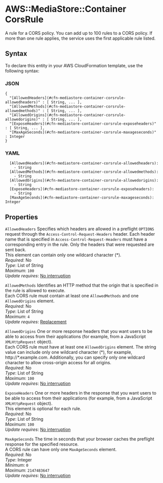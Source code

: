 # AWS::MediaStore::Container CorsRule<a name="aws-properties-mediastore-container-corsrule"></a>

A rule for a CORS policy\. You can add up to 100 rules to a CORS policy\. If more than one rule applies, the service uses the first applicable rule listed\.

## Syntax<a name="aws-properties-mediastore-container-corsrule-syntax"></a>

To declare this entity in your AWS CloudFormation template, use the following syntax:

### JSON<a name="aws-properties-mediastore-container-corsrule-syntax.json"></a>

```
{
  "[AllowedHeaders](#cfn-mediastore-container-corsrule-allowedheaders)" : [ String, ... ],
  "[AllowedMethods](#cfn-mediastore-container-corsrule-allowedmethods)" : [ String, ... ],
  "[AllowedOrigins](#cfn-mediastore-container-corsrule-allowedorigins)" : [ String, ... ],
  "[ExposeHeaders](#cfn-mediastore-container-corsrule-exposeheaders)" : [ String, ... ],
  "[MaxAgeSeconds](#cfn-mediastore-container-corsrule-maxageseconds)" : Integer
}
```

### YAML<a name="aws-properties-mediastore-container-corsrule-syntax.yaml"></a>

```
  [AllowedHeaders](#cfn-mediastore-container-corsrule-allowedheaders): 
    - String
  [AllowedMethods](#cfn-mediastore-container-corsrule-allowedmethods): 
    - String
  [AllowedOrigins](#cfn-mediastore-container-corsrule-allowedorigins): 
    - String
  [ExposeHeaders](#cfn-mediastore-container-corsrule-exposeheaders): 
    - String
  [MaxAgeSeconds](#cfn-mediastore-container-corsrule-maxageseconds): Integer
```

## Properties<a name="aws-properties-mediastore-container-corsrule-properties"></a>

`AllowedHeaders`  <a name="cfn-mediastore-container-corsrule-allowedheaders"></a>
Specifies which headers are allowed in a preflight `OPTIONS` request through the `Access-Control-Request-Headers` header\. Each header name that is specified in `Access-Control-Request-Headers` must have a corresponding entry in the rule\. Only the headers that were requested are sent back\.   
This element can contain only one wildcard character \(\*\)\.  
*Required*: No  
*Type*: List of String  
*Maximum*: `100`  
*Update requires*: [No interruption](https://docs.aws.amazon.com/AWSCloudFormation/latest/UserGuide/using-cfn-updating-stacks-update-behaviors.html#update-no-interrupt)

`AllowedMethods`  <a name="cfn-mediastore-container-corsrule-allowedmethods"></a>
Identifies an HTTP method that the origin that is specified in the rule is allowed to execute\.  
Each CORS rule must contain at least one `AllowedMethods` and one `AllowedOrigins` element\.  
*Required*: No  
*Type*: List of String  
*Maximum*: `4`  
*Update requires*: [Replacement](https://docs.aws.amazon.com/AWSCloudFormation/latest/UserGuide/using-cfn-updating-stacks-update-behaviors.html#update-replacement)

`AllowedOrigins`  <a name="cfn-mediastore-container-corsrule-allowedorigins"></a>
One or more response headers that you want users to be able to access from their applications \(for example, from a JavaScript `XMLHttpRequest` object\)\.  
Each CORS rule must have at least one `AllowedOrigins` element\. The string value can include only one wildcard character \(\*\), for example, http://\*\.example\.com\. Additionally, you can specify only one wildcard character to allow cross\-origin access for all origins\.  
*Required*: No  
*Type*: List of String  
*Maximum*: `100`  
*Update requires*: [No interruption](https://docs.aws.amazon.com/AWSCloudFormation/latest/UserGuide/using-cfn-updating-stacks-update-behaviors.html#update-no-interrupt)

`ExposeHeaders`  <a name="cfn-mediastore-container-corsrule-exposeheaders"></a>
One or more headers in the response that you want users to be able to access from their applications \(for example, from a JavaScript `XMLHttpRequest` object\)\.  
This element is optional for each rule\.  
*Required*: No  
*Type*: List of String  
*Maximum*: `100`  
*Update requires*: [No interruption](https://docs.aws.amazon.com/AWSCloudFormation/latest/UserGuide/using-cfn-updating-stacks-update-behaviors.html#update-no-interrupt)

`MaxAgeSeconds`  <a name="cfn-mediastore-container-corsrule-maxageseconds"></a>
The time in seconds that your browser caches the preflight response for the specified resource\.  
A CORS rule can have only one `MaxAgeSeconds` element\.  
*Required*: No  
*Type*: Integer  
*Minimum*: `0`  
*Maximum*: `2147483647`  
*Update requires*: [No interruption](https://docs.aws.amazon.com/AWSCloudFormation/latest/UserGuide/using-cfn-updating-stacks-update-behaviors.html#update-no-interrupt)